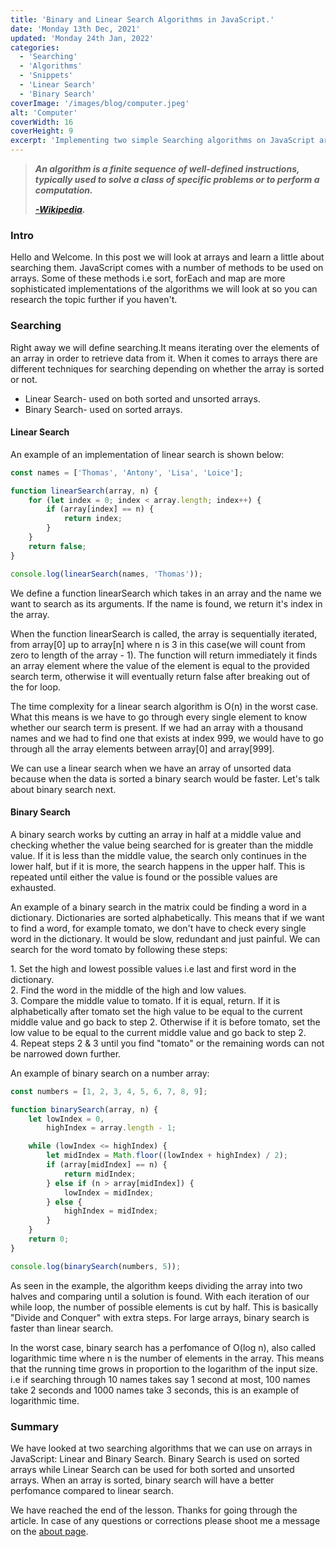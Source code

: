```yaml
---
title: 'Binary and Linear Search Algorithms in JavaScript.'
date: 'Monday 13th Dec, 2021'
updated: 'Monday 24th Jan, 2022'
categories:
  - 'Searching'
  - 'Algorithms'
  - 'Snippets'
  - 'Linear Search'
  - 'Binary Search'
coverImage: '/images/blog/computer.jpeg'
alt: 'Computer'
coverWidth: 16
coverHeight: 9
excerpt: 'Implementing two simple Searching algorithms on JavaScript arrays, Linear and Binary Search.'
---
```


<script>
  import Callout from '$lib/components/Callout.svelte';
</script>

> **_An algorithm is a finite sequence of well-defined instructions, typically used to solve a class of specific problems or to perform a computation._**
>
> **_[\-Wikipedia](https://en.m.wikipedia.org/wiki/Algorithm)._**

### Intro

Hello and Welcome. In this post we will look at arrays and learn a little about searching them. JavaScript comes with a number of methods to be used on arrays. Some of these methods i.e sort, forEach and map are more sophisticated implementations of the algorithms we will look at so you can research the topic further if you haven't.

### Searching

Right away we will define searching.It means iterating over the elements of an array in order to retrieve data from it.
When it comes to arrays there are different techniques for searching depending on whether the array is sorted or not.

- Linear Search- used on both sorted and unsorted arrays.
- Binary Search- used on sorted arrays.

#### Linear Search

An example of an implementation of linear search is shown below:

```javascript
const names = ['Thomas', 'Antony', 'Lisa', 'Loice'];

function linearSearch(array, n) {
	for (let index = 0; index < array.length; index++) {
		if (array[index] == n) {
			return index;
		}
	}
	return false;
}

console.log(linearSearch(names, 'Thomas'));
```

We define a function linearSearch which takes in an array and the name we want to search as its arguments. If the name is found, we return it's index in the array.

When the function linearSearch is called, the array is sequentially iterated, from array\[0] up to array\[n] where n is 3 in this case(we will count from zero to length of the array - 1). The function will return immediately it finds an array element where the value of the element is equal to the provided search term, otherwise it will eventually return false after breaking out of the for loop.

The time complexity for a linear search algorithm is O(n) in the worst case. What this means is we have to go through every single element to know whether our search term is present. If we had an array with a thousand names and we had to find one that exists at index 999, we would have to go through all the array elements between array\[0] and array\[999].

We can use a linear search when we have an array of unsorted data because when the data is sorted a binary search would be faster. Let's talk about binary search next.

#### Binary Search

A binary search works by cutting an array in half at a middle value and checking whether the value being searched for is greater than the middle value. If it is less than the middle value, the search only continues in the lower half, but if it is more, the search happens in the upper half. This is repeated until either the value is found or the possible values are exhausted.

An example of a binary search in the matrix could be finding a word in a dictionary. Dictionaries are sorted alphabetically. This means that if we want to find a word, for example tomato, we don't have to check every single word in the dictionary. It would be slow, redundant and just painful. We can search for the word tomato by following these steps:

<Callout>
1. Set the high and lowest possible values i.e last and first word in the dictionary.
<br/>
2. Find the word in the middle of the high and low values.
<br/>
3. Compare the middle value to tomato. If it is equal, return. If it is alphabetically after tomato set the high value to be equal to the current middle value and go back to step 2. Otherwise if it is before tomato, set the low value to be equal to the current middle value and go back to step 2.<br/>
4. Repeat steps 2 & 3 until you find "tomato" or the remaining words can not be narrowed down further.
</Callout>

An example of binary search on a number array:

```javascript
const numbers = [1, 2, 3, 4, 5, 6, 7, 8, 9];

function binarySearch(array, n) {
	let lowIndex = 0,
		highIndex = array.length - 1;

	while (lowIndex <= highIndex) {
		let midIndex = Math.floor((lowIndex + highIndex) / 2);
		if (array[midIndex] == n) {
			return midIndex;
		} else if (n > array[midIndex]) {
			lowIndex = midIndex;
		} else {
			highIndex = midIndex;
		}
	}
	return 0;
}

console.log(binarySearch(numbers, 5));
```

As seen in the example, the algorithm keeps dividing the array into two halves and comparing until a solution is found. With each iteration of our while loop, the number of possible elements is cut by half. This is basically "Divide and Conquer" with extra steps. For large arrays, binary search is faster than linear search.

In the worst case, binary search has a perfomance of O(log n), also called logarithmic time where n is the number of elements in the array. This means that the running time grows in proportion to the logarithm of the input size. i.e if searching through 10 names takes say 1 second at most, 100 names take 2 seconds and 1000 names take 3 seconds, this is an example of logarithmic time.

### Summary

We have looked at two searching algorithms that we can use on arrays in JavaScript: Linear and Binary Search. Binary Search is used on sorted arrays while Linear Search can be used for both sorted and unsorted arrays.
When an array is sorted, binary search will have a better perfomance compared to linear search.

We have reached the end of the lesson. Thanks for going through the article. In case of any questions or corrections please shoot me a message on the [about page](/about).
